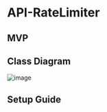 # API-RateLimiter

## MVP

## Class Diagram
![image](https://user-images.githubusercontent.com/22850961/207928338-291d4acd-2db4-43e4-aa3f-c2040007258f.png)

## Setup Guide
